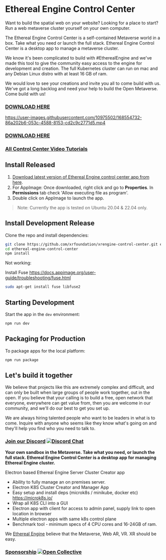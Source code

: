 # Ethereal Engine Control Center

Want to build the spatial web on your website? Looking for a place to start?  Run a web metaverse cluster yourself on your own computer. 

The Ethereal Engine Control Center is a self-contained Metaverse world in a box.  Take what you need or launch the full stack.  Ethereal Engine Control Center is a desktop app to manage a metaverse cluster.

We know it's been complicated to build with #EtherealEngine and we've made this tool to give the community easy access to the engine for development and creation. The full Kubernetes cluster can run on mac and any Debian Linux distro with at least 16 GB of ram.


We would love to see your creations and invite you all to come build with us.  We've got a long backlog and need your help to build the Open Metaverse.  Come build with us!

### [DOWNLOAD HERE](https://github.com/XRFoundation/XREngine-Control-Center/releases)

https://user-images.githubusercontent.com/10975502/168554732-86a202b6-053c-4588-8153-cd2c9c2771d5.mp4

### [DOWNLOAD HERE](https://github.com/XRFoundation/XREngine-Control-Center/releases)

### [All Control Center Video Tutorials](./TUTORIALS.md)

## Install Released

1. [Download latest version of Ethereal Engine control center app from here](https://github.com/XRFoundation/XREngine-Control-Center/releases).
2. For AppImage: Once downloaded, right click and go to **Properties**. In **Permissions** tab check 'Allow executing file as program'.
3. Double click on AppImage to launch the app.

> Note: Currently the app is tested on Ubuntu 20.04 & 22.04 only.

## Install Development Release

Clone the repo and install dependencies:

```bash
git clone https://github.com/xrfoundation/xrengine-control-center.git ethereal-engine-control-center
cd ethereal-engine-control-center
npm install
```

Not working: 

Install Fuse https://docs.appimage.org/user-guide/troubleshooting/fuse.html

```bash
sudo apt-get install fuse libfuse2
```

## Starting Development

Start the app in the `dev` environment:

```bash
npm run dev
```

## Packaging for Production

To package apps for the local platform:

```bash
npm run package
```

## Let's build it together

We believe that projects like this are extremely complex and difficult, and can only be built when large groups of people work together, out in the open. If you believe that your calling is to build a free, open network that everyone, everywhere can get value from, then you are welcome in our community, and we'll do our best to get you set up.

We are always hiring talented people who want to be leaders in what is to come. Inquire with anyone who seems like they know what's going on and they'll help you find who you need to talk to.

### [Join our Discord](https://discord.gg/xrf)  [![Discord Chat](https://img.shields.io/discord/692672143053422678.svg)](https://discord.gg/xrf)


**Your own sandbox in the Metaverse. Take what you need, or launch the full stack. 
Ethereal Engine Control Center is a desktop app for managing Ethereal Engine cluster.**

Electron based Ethereal Engine Server Cluster Creator app
- Ability to fully manage an on premises server.
- Electron K8S Cluster Creator and Manager App
- Easy setup and install deps (microk8s / minikube, docker etc) https://microk8s.io/ 
- Wrap all K8S CLI into a GUI
- Electron app with client for access to admin panel, supply link to open location in browser
- Multiple electron apps with same k8s control plane 
- Benchmark tool - minimum specs of 4 CPU cores and 16-24GB of ram.


We [Ethereal Engine](https://github.com/xrfoundation) believe that the Metaverse, Web AR, VR. XR should be easy.

### [Sponsorship](https://opencollective.com/etherealengine) [![Open Collective](https://opencollective.com/etherealengine/tiers/badge.svg)](https://opencollective.com/etherealengine)
